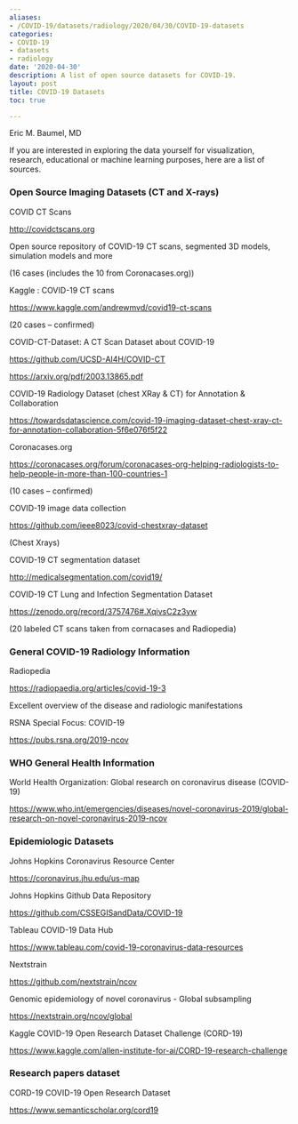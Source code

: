 ```yaml
---
aliases:
- /COVID-19/datasets/radiology/2020/04/30/COVID-19-datasets
categories:
- COVID-19
- datasets
- radiology
date: '2020-04-30'
description: A list of open source datasets for COVID-19.
layout: post
title: COVID-19 Datasets
toc: true

---
```


Eric M. Baumel, MD

If you are interested in exploring the data yourself for visualization, research, educational or machine learning purposes, here are a list of sources.

### Open Source Imaging Datasets (CT and X-rays)

COVID CT Scans

<http://covidctscans.org>

Open source repository of COVID-19 CT scans, segmented 3D models, simulation models and more

(16 cases (includes the 10 from Coronacases.org))

Kaggle : COVID-19 CT scans

<https://www.kaggle.com/andrewmvd/covid19-ct-scans>

(20 cases – confirmed)

COVID-CT-Dataset: A CT Scan Dataset about COVID-19

<https://github.com/UCSD-AI4H/COVID-CT>

<https://arxiv.org/pdf/2003.13865.pdf>

COVID-19 Radiology Dataset (chest XRay & CT) for Annotation & Collaboration

<https://towardsdatascience.com/covid-19-imaging-dataset-chest-xray-ct-for-annotation-collaboration-5f6e076f5f22>

Coronacases.org

<https://coronacases.org/forum/coronacases-org-helping-radiologists-to-help-people-in-more-than-100-countries-1>

(10 cases – confirmed)

COVID-19 image data collection

<https://github.com/ieee8023/covid-chestxray-dataset>

(Chest Xrays)

COVID-19 CT segmentation dataset

<http://medicalsegmentation.com/covid19/>

COVID-19 CT Lung and Infection Segmentation Dataset

<https://zenodo.org/record/3757476#.XqivsC2z3yw>

(20 labeled CT scans taken from cornacases and Radiopedia)

### General COVID-19 Radiology Information

Radiopedia

<https://radiopaedia.org/articles/covid-19-3>

Excellent overview of the disease and radiologic manifestations

RSNA Special Focus: COVID-19

<https://pubs.rsna.org/2019-ncov>

### WHO General Health Information

World Health Organization: Global research on coronavirus disease (COVID-19)

<https://www.who.int/emergencies/diseases/novel-coronavirus-2019/global-research-on-novel-coronavirus-2019-ncov>

### Epidemiologic Datasets

Johns Hopkins Coronavirus Resource Center

<https://coronavirus.jhu.edu/us-map>

Johns Hopkins Github Data Repository

<https://github.com/CSSEGISandData/COVID-19>

Tableau COVID-19 Data Hub

<https://www.tableau.com/covid-19-coronavirus-data-resources>

Nextstrain

<https://github.com/nextstrain/ncov>

Genomic epidemiology of novel coronavirus - Global subsampling

<https://nextstrain.org/ncov/global>

Kaggle COVID-19 Open Research Dataset Challenge (CORD-19)

<https://www.kaggle.com/allen-institute-for-ai/CORD-19-research-challenge>

### Research papers dataset

CORD-19 COVID-19 Open Research Dataset

<https://www.semanticscholar.org/cord19>
